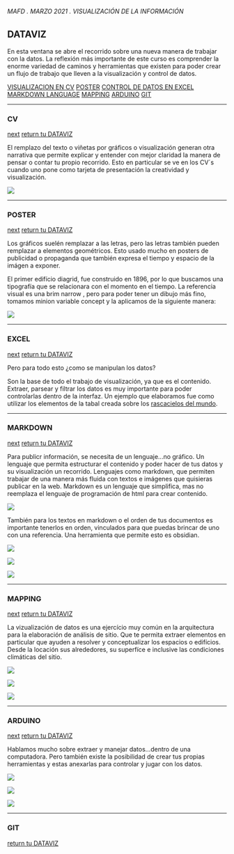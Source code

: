 ###### MAFD . MARZO 2021 . VISUALIZACIÓN DE LA INFORMACIÓN

## DATAVIZ

En esta ventana se abre el recorrido sobre una nueva manera de trabajar con la datos. La reflexión más importante de este curso es comprender la enorme variedad de caminos y herramientas que existen para poder crear un flujo de trabajo que lleven a la visualización y control de datos.

[VISUALIZACION EN CV](###CV)
[POSTER](###POSTER)
[CONTROL DE DATOS EN EXCEL](###EXCEL)
[MARKDOWN LANGUAGE](###MARKDOWN)
[MAPPING](###MAPPING)
[ARDUINO](###ARDUINO)
[GIT](###GIT)

___________________________________________________________________

### CV 
[next](###POSTER)
[return tu DATAVIZ](##DATAVIZ)

El remplazo del texto o viñetas por gráficos o visualización generan otra narrativa que permite explicar y entender con mejor claridad la manera de pensar o contar tu propio recorrido. Esto en particular se ve en los CV´s cuando uno pone como tarjeta de presentación la creatividad y visualización.

![](https://imgur.com/asnZuM1.jpg)

___________________________________________________________________

### POSTER
[next](###EXCEL)
[return tu DATAVIZ](##DATAVIZ)

Los gráficos suelén remplazar a las letras, pero las letras también pueden remplazar a elementos geométricos. Esto usado mucho en posters de publicidad o propaganda que también expresa el tiempo y espacio de la imágen a exponer.

El primer edifício diagrid, fue construido en 1896, por lo que buscamos una tipografía que se
relacionara con el momento en el tiempo. La referencia visual es una brim narrow , pero para
poder tener un dibujo más fino, tomamos minion variable concept y la aplicamos de la
siguiente manera:

![](https://imgur.com/LvMwsbK.jpg)

___________________________________________________________________

### EXCEL
[next](###MARKDOWN)
[return tu DATAVIZ](##DATAVIZ)

Pero para todo esto ¿como se manipulan los datos?

Son la base de todo el trabajo de visualización, ya que es el contenido. Extraer, parsear y filtrar los datos es muy importante para poder controlarlas dentro de la interfaz. Un ejemplo que elaboramos fue como utilizar los elementos de la tabal creada sobre los [rascacielos del mundo](https://docs.google.com/spreadsheets/d/1Ap-2Z8ze7S8e2b5c66tPg5kK8w7bIzZqIS84e3GZwTA/edit#gid=885343482).

___________________________________________________________________

### MARKDOWN
[next](###MAPPING)
[return tu DATAVIZ](##DATAVIZ)

Para publicr información, se necesita de un lenguaje...no gráfico. Un lenguaje que permita estructurar el contenido y poder hacer de tus datos y su visualización un recorrido. Lenguajes como markdown, que permiten trabajar de una manera más fluida con textos e imágenes que quisieras publicar en la web. Markdown es un lenguaje que simplifica, mas no reemplaza el lenguaje de programación de html para crear contenido.

![](https://imgur.com/Umc6PTH.jpg)
[^1]: Documento trabajado en formato markdown.

También para los textos en markdown o el orden de tus documentos es importante tenerlos en orden, vinculados para que puedas brincar de uno con una referencia. Una herramienta que permite esto es obsidian.

![](https://imgur.com/H6MT8kC.jpg)
[^2]: Documento trabajado en obsidian, permite elaborar de manera "analoga" una tabla de contenido.

![](https://imgur.com/ToSp8Vq.jpg)
[^3]: Te permite ver la conexión entre documentos y trabajar en conjunto con todos.

![](https://imgur.com/v7oEZ03.jpg)
[^4]: Te permite elaborar mapas mentales sobre lo que estas redactando.

___________________________________________________________________

### MAPPING
[next](###ARDUINO)
[return tu DATAVIZ](##DATAVIZ)

La vizualización de datos es una ejercício muy común en la arquitectura para la elaboración de análisis de sitio. Que te permita extraer elementos en particular que ayuden a resolver y conceptualizar los espacios o edifícios. Desde la locación sus alrededores, su superfíce e inclusive las condiciones climáticas del sitio.

![](https://imgur.com/IMGO5qK.jpg)
[^5]: Isométrico de la zona explotado por usos.

![](https://imgur.com/Wj2mrZx.jpg)
[^6]: Extracción de datos sobre el context.

![](https://imgur.com/RGJorLi.jpg)
[^7]: Vizualización de la zona de confort.

-------------------------------------------------------------------

### ARDUINO
[next](###GIT)
[return tu DATAVIZ](##DATAVIZ)

Hablamos mucho sobre extraer y manejar datos...dentro de una computadora. Pero también existe la posibilidad de crear tus propias herramientas y estas anexarlas para controlar y jugar con los datos.

![](https://imgur.com/lwNwg58.jpg)
[^8]: Definición de grasshopper

![](https://imgur.com/rhsaFC2.jpg)
[^9]: Sensores a utilizar

![](https://imgur.com/rhsaFC2.jpg)
[^10]: Video de ejecución

-------------------------------------------------------------------

### GIT
[return tu DATAVIZ](##DATAVIZ)












